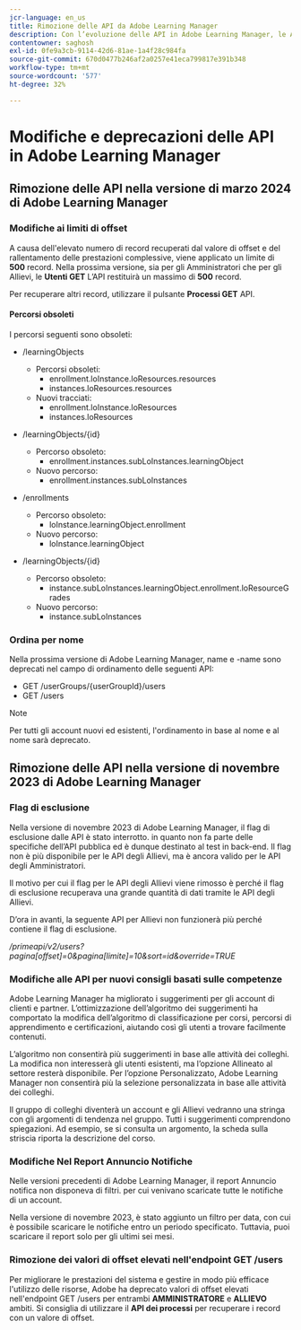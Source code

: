 ```yaml
---
jcr-language: en_us
title: Rimozione delle API da Adobe Learning Manager
description: Con l’evoluzione delle API in Adobe Learning Manager, le API vengono periodicamente riorganizzate o aggiornate. Quando le API si evolvono, le API precedenti sono obsolete e alla fine rimosse. Questa pagina contiene le informazioni necessarie per eseguire la migrazione da versioni API obsolete a versioni API più recenti e stabili.
contentowner: saghosh
exl-id: 0fe9a3cb-9114-42d6-81ae-1a4f28c984fa
source-git-commit: 670d0477b246af2a0257e41eca799817e391b348
workflow-type: tm+mt
source-wordcount: '577'
ht-degree: 32%

---
```


# Modifiche e deprecazioni delle API in Adobe Learning Manager

## Rimozione delle API nella versione di marzo 2024 di Adobe Learning Manager

<!-- ### Changes in Rate Limits

With the next release of Adobe Learning Manager, we're restructuring API rate limits for new accounts. For existing accounts, only the Admin APIs will be rate-limited. After 90 days (about 3 months), we will restructure rate limits for all APIs, but existing accounts will be whitelisted according to current usage. Existing accounts need to revisit their learner API usage. 

For new accounts, if they want to increase the rate limits, they must contact the Customer Success team of ALM. 

#### Which APIs will be rate limited 

For new accounts, all Admin, Learner, and Search APIs will have rate limits and burst enforced.  

The API burst rate or burst limit refers to the maximum number of requests allowed to be made to an API in a short burst within a limited timeframe. 

The following table lists the rate and burst limits for the APIs.

<table>
    <tr>
        <th>API</th>
        <th>Number of requests-RPM</th>
        <th>Number of requests-Burst</th>
    </tr>
    <tr>
        <td>Admin</td>
        <td>5</td>
        <td>5</td>
    </tr>
    <tr>
        <td>Learner</td>
        <td>20</td>
        <td>5</td>
    </tr>
    <tr>
        <td>Search</td>
        <td>50</td>
        <td>5</td>
    </tr>
</table>
-->

### Modifiche ai limiti di offset

A causa dell&#39;elevato numero di record recuperati dal valore di offset e del rallentamento delle prestazioni complessive, viene applicato un limite di **500** record. Nella prossima versione, sia per gli Amministratori che per gli Allievi, le **Utenti GET** L’API restituirà un massimo di **500** record.

Per recuperare altri record, utilizzare il pulsante **Processi GET** API.

<!--### Exclude paths 

At present, Learning Manager APIs follow a graph data structure, which allows you to fetch data by traversing the API model through includes. Even though you could traverse an API up to seven levels, fetching the data using a single API call is computationally expensive. 

We recommend that all existing and new customers make small calls multiple times instead of one large call. This approach will prevent unwanted data from being loaded in the call. 

We want to enforce these restrictions on new accounts and maintain a whitelist of existing accounts.-->

#### Percorsi obsoleti

I percorsi seguenti sono obsoleti:

* /learningObjects
   * Percorsi obsoleti:
      * enrollment.loInstance.loResources.resources
      * instances.loResources.resources
   * Nuovi tracciati:
      * enrollment.loInstance.loResources
      * instances.loResources

* /learningObjects/{id}
   * Percorso obsoleto:
      * enrollment.instances.subLoInstances.learningObject
   * Nuovo percorso:
      * enrollment.instances.subLoInstances

* /enrollments
   * Percorso obsoleto:
      * loInstance.learningObject.enrollment
   * Nuovo percorso:
      * loInstance.learningObject

* /learningObjects/{id}
   * Percorso obsoleto:
      * instance.subLoInstances.learningObject.enrollment.loResourceGrades
   * Nuovo percorso:
      * instance.subLoInstances

<!--### Instance summary count changes 

Currently, in the LO summary endpoint, you fetch the number of all possible instances. For example, for a course, you can view the number of enrollments and waitlists in the response for **GET /learningObjects/{loId}/instances/{loInstanceId}/summary**. You can then view the completionCount and enrollmentCount in the response. If the course is a VC or classroom, you can also view its seat limit and waitlist limit. 

The process of retrieving the completion and enrollment counts is computationally expensive, therefore the calculation is done on a request basis. If the data is not present in the cache, the data is reloaded, which is computationally intensive. If there are many users enrolling in a course, the counts will be large, and effectively impacts CPU performance. 

In the next release of Adobe Learning Manager, in the LO Instance summary endpoint, the completionCount, enrollmentCount, seatLimit, and waitlistCount are cached. The cached information persists till there are changes in enrollments or unenrollments. For counts exceeding 1000 enrollments, we'll assume the estimated counts, and invalidate the results for all existing and new accounts.

>[!NOTE]
>
>For counts, such as, completionCount, enrollmentCount, seatLimit, and waitlistCount exceeding1000, it's advisable to interpret them as estimates rather than precise figures, as these will be retrieved from cache.-->

### Ordina per nome

Nella prossima versione di Adobe Learning Manager, name e -name sono deprecati nel campo di ordinamento delle seguenti API:

* GET /userGroups/{userGroupId}/users
* GET /users

>[!NOTE]
>
>Per tutti gli account nuovi ed esistenti, l&#39;ordinamento in base al nome e al nome sarà deprecato.


## Rimozione delle API nella versione di novembre 2023 di Adobe Learning Manager

### Flag di esclusione

Nella versione di novembre 2023 di Adobe Learning Manager, il flag di esclusione dalle API è stato interrotto. in quanto non fa parte delle specifiche dell’API pubblica ed è dunque destinato al test in back-end. Il flag non è più disponibile per le API degli Allievi, ma è ancora valido per le API degli Amministratori.

Il motivo per cui il flag per le API degli Allievi viene rimosso è perché il flag di esclusione recuperava una grande quantità di dati tramite le API degli Allievi.

D’ora in avanti, la seguente API per Allievi non funzionerà più perché contiene il flag di esclusione.

_/primeapi/v2/users?pagina[offset]=0&amp;pagina[limite]=10&amp;sort=id&amp;override=TRUE_

### Modifiche alle API per nuovi consigli basati sulle competenze

Adobe Learning Manager ha migliorato i suggerimenti per gli account di clienti e partner. L’ottimizzazione dell’algoritmo dei suggerimenti ha comportato la modifica dell’algoritmo di classificazione per corsi, percorsi di apprendimento e certificazioni, aiutando così gli utenti a trovare facilmente contenuti.

L’algoritmo non consentirà più suggerimenti in base alle attività dei colleghi. La modifica non interesserà gli utenti esistenti, ma l’opzione Allineato al settore resterà disponibile. Per l’opzione Personalizzato, Adobe Learning Manager non consentirà più la selezione personalizzata in base alle attività dei colleghi.

Il gruppo di colleghi diventerà un account e gli Allievi vedranno una stringa con gli argomenti di tendenza nel gruppo. Tutti i suggerimenti comprendono spiegazioni. Ad esempio, se si consulta un argomento, la scheda sulla striscia riporta la descrizione del corso.

### Modifiche Nel Report Annuncio Notifiche

Nelle versioni precedenti di Adobe Learning Manager, il report Annuncio notifica non disponeva di filtri. per cui venivano scaricate tutte le notifiche di un account.

Nella versione di novembre 2023, è stato aggiunto un filtro per data, con cui è possibile scaricare le notifiche entro un periodo specificato.  Tuttavia, puoi scaricare il report solo per gli ultimi sei mesi.

### Rimozione dei valori di offset elevati nell&#39;endpoint GET /users

Per migliorare le prestazioni del sistema e gestire in modo più efficace l&#39;utilizzo delle risorse, Adobe ha deprecato valori di offset elevati nell&#39;endpoint GET /users per entrambi **AMMINISTRATORE** e **ALLIEVO** ambiti. Si consiglia di utilizzare il **API dei processi** per recuperare i record con un valore di offset.

